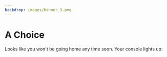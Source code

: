 ```yaml
---
backdrop: images/banner_3.png
---
```


# A Choice

Looks like you won't be going home any time soon. Your console lights up:

<Page url="/rocket/ar/soho" instructions="" action="Press the red button" condition="none" />

<Page url="/rocket/ar/rosetta" instructions="" action="Flip the blue switch" condition="none" />

<Page url="/rocket/ar/magnet" instructions="" action="Pull the handle" condition="none" />

<Page url="/rocket/ar/cluster" instructions="" action="Twist the gold knob" condition="none" />



